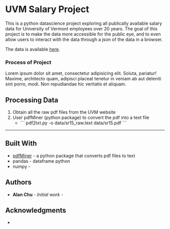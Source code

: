 # UVM Salary Project

This is a python datascience project exploring all publically available salary data for University of Vermont employees over 20 years.  The goal of this project is to make the data more accessible for the public eye, and to even allow users to interact with the data through a json of the data in a browser. 

The data is available <a href="https://www.uvm.edu/~oir/?Page=base_pay.html&SM=submenu_fac_staff.html">here</a>.


### Process of Project
Lorem ipsum dolor sit amet, consectetur adipisicing elit. Soluta, pariatur! Maxime, architecto quam, adipisci placeat tenetur in veniam ab aut deleniti sint porro, modi. Non repudiandae hic veritatis et aliquam.

## Processing Data
<ol>
	<li> Obtain all the raw pdf files from the <a href="https://www.uvm.edu/~oir/?Page=base_pay.html&SM=submenu_fac_staff.html"></a>UVM website</li>
	<li> User pdfMiner (python package) to convert the pdf into a text file<ul>
	<li> ```
		pdf2txt.py -o data/sr15_raw.text data/sr15.pdf 
		``` </li>
	</ul></li>
</ol>

<hr>

## Built With

* <a href="http://euske.github.io/pdfminer/index.html">pdfMiner</a> - a python package that converts pdf files to text
* pandas - dataframe python
* numpy - 


## Authors

* **Alan Chu** - *Initial work* - 

## Acknowledgments

* 
